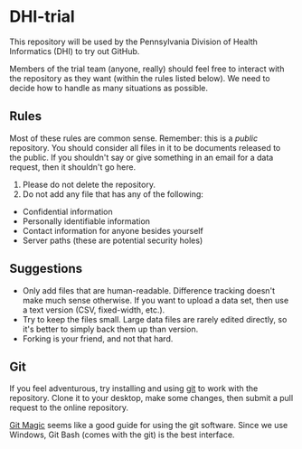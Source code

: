 # DHI-trial

This repository will be used by the Pennsylvania Division of Health Informatics (DHI) to try out GitHub.

Members of the trial team (anyone, really) should feel free to interact with the repository as they want (within the rules listed below). We need to decide how to handle as many situations as possible.

## Rules

Most of these rules are common sense. Remember: this is a *public* repository. You should consider all files in it to be documents released to the public. If you shouldn't say or give something in an email for a data request, then it shouldn't go here.

1. Please do not delete the repository.
1. Do not add any file that has any of the following:
  - Confidential information
  - Personally identifiable information
  - Contact information for anyone besides yourself
  - Server paths (these are potential security holes)

## Suggestions

- Only add files that are human-readable. Difference tracking doesn't make much sense otherwise. If you want to upload a data set, then use a text version (CSV, fixed-width, etc.).
- Try to keep the files small. Large data files are rarely edited directly, so it's better to simply back them up than version.
- Forking is your friend, and not that hard.

## Git

If you feel adventurous, try installing and using [git](https://git-scm.com/) to work with the repository. Clone it to your desktop, make some changes, then submit a pull request to the online repository.

[Git Magic](http://www-cs-students.stanford.edu/~blynn/gitmagic/) seems like a good guide for using the git software. Since we use Windows, Git Bash (comes with the git) is the best interface.
